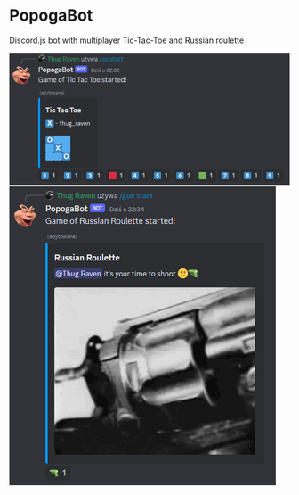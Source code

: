 # PopogaBot

Discord.js bot with multiplayer Tic-Tac-Toe and Russian roulette

![Tic-Tac-Toe](project_1.png)
![Russian Roulette](project_2.png)
